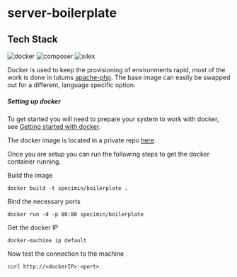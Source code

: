 # server-boilerplate

## Tech Stack
![docker](https://docs.docker.com/dist/assets/images/logo.png)
![composer](https://getcomposer.org/img/logo-composer-transparent5.png)
![silex](https://bolt.cm/thumbs/606x400r/2014-12/featureimg_silexsymfony.png)

Docker is used to keep the provisioning of environments rapid, most of the work is done in tutums [apache-php](https://hub.docker.com/r/tutum/apache-php/). The base image can easily be swapped out for a different, language specific option.

##### Setting up docker

To get started you will need to prepare your system to work with docker, see [Getting started with docker](https://docs.docker.com/mac/).

The docker image is located in a private repo [here](https://hub.docker.com/r/specimin/boilerplate/).

Once you are setup you can run the following steps to get the docker container running.

Build the image

    docker build -t specimin/boilerplate .


Bind the necessary ports

    docker run -d -p 80:80 specimin/boilerplate

Get the docker IP

    docker-machine ip default

Now test the connection to the machine

    curl http://<dockerIP>:<port>
